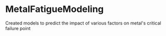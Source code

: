 # MetalFatigueModeling
Created models to predict the impact of various factors on metal's critical failure point
